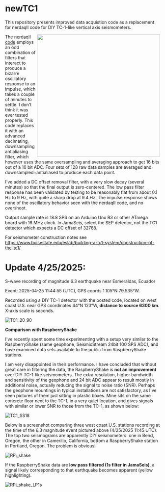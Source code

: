 # newTC1

This repository presents improved data acquistion code as a replacement for nerdaqII code for DIY TC-1-like vertical axis seismometers. 

<img align="right" height="400" src="https://github.com/user-attachments/assets/85fe7691-ba6a-405a-adf2-42fa054a5c9a">

The [nerdaqII code](https://github.com/brianxfury/Low-Cost-Arduino-based-Seismometer-Project/tree/master) employs an odd combination of filters that interact to produce a bizarre oscillatory response to an impulse, which takes a couple of minutes to settle. I don't think it was ever tested properly. This code replaces it with an advanced decimating, downsampling antialiasing filter, which however uses the same oversampling and averaging approach to get 16 bits out of a 10 bit ADC. Four sets of 128 raw data samples are averaged and downsampled+antialiased to produce each data point.

I've added a DC offset removal filter, with a very slow decay (several minutes) so that the final output is zero-centered. The low pass filter response has been validated by testing to be reasonably flat from about 0.1 Hz to 9 Hz, with quite a sharp drop at 9.4 Hz. The impulse response shows none of the oscillatory behavior seen with the nerdaqII code, and no overshoot.

Output sample rate is 18.8 SPS on an Arduino Uno R3 or other ATmega board with 16 MHz clock.
In JamaSeis, select the SEP detector, not the TC1 detector which expects a DC offset of 32768.

For seismometer construction notes see https://www.boisestate.edu/eslab/building-a-tc1-system/construction-of-the-tc1/

# Update 4/25/2025:  
S-wave recording of magnitude 6.3 earthquake near Esmeraldas, Ecuador  

Event: 2025-04-25 11:44:55 (UTC), GPS coords 1.105°N 79.535°W.

Recorded using a DIY TC-1 detector with the posted code, located on west coast U.S. near GPS coordinates 44°N 123°W, **distance to source 6300 km.**
X-axis scale is seconds.

![TC1_20_90](https://github.com/user-attachments/assets/e0e724d2-ad06-4077-bbe6-5fcb71d6b96c)


**Comparison with RaspberryShake**

I've recently spent some time experimenting with a setup very similar to the RaspberryShake (same geophone, SeismicStream 24bit 100 SPS ADC), and have examined data sets available to the public from RaspberryShake stations. 

I am very disappointed in their performance. I have concluded that without great care in filtering the data, the RaspberryShake is **not an improvement** over DIY TC-1-like seismometers. The extra resolution, higher bandwidth and sensitivity of the geophone and 24 bit ADC appear to result mostly in additional noise, actually reducing the signal to noise ratio (SNR). Perhaps the geophone mountings in typical installations are not satisfactory, as I've seen pictures of them just sitting in plastic boxes. Mine sits on the same concrete floor next to the TC-1, in a very quiet location, and gives signals with similar or lower SNR to those from the TC-1, as shown below:

![TC1_SS18](https://github.com/user-attachments/assets/9a2ee325-5ddc-4cc7-890d-dfeb0ad4b2bb)

Below is a screenshot comparing three west coast U.S. stations recording at the time of the 6.3 magnitude event pictured above (4/25/2025 11:45 UTC). The top two seismograms are apparently DIY seismometers: one in Bend, Oregon, the other in Camerillo, California, bottom a RaspberryShake station in Portland, Oregon. The problem is obvious!

![RPi_shake](https://github.com/user-attachments/assets/362a665e-43f9-4991-b02b-1ddb8310f0b5)

If the RaspberryShake data are **low pass filtered (1s filter in JamaSeis)**, a signal likely corresponding to that earthquake becomes apparent (yellow highlighting).

![RPi_shake_LP1s](https://github.com/user-attachments/assets/bfc5a99c-2395-4c87-9ff9-fb9e6c51bd73)


